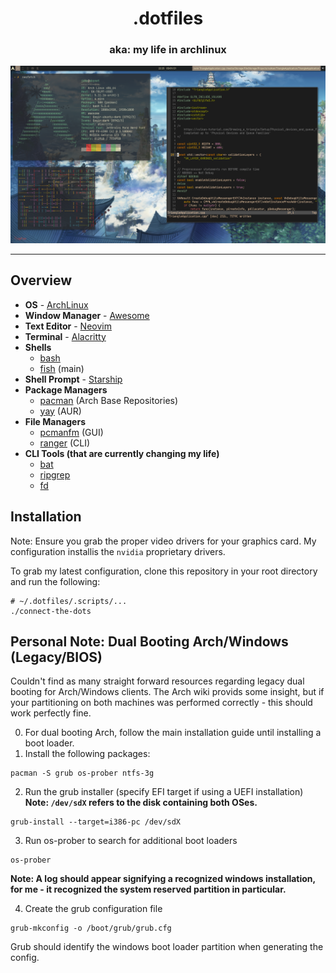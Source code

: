 <h1 align="center">.dotfiles</h1>
<h3 align="center">aka: my life in archlinux</h3>

<p align="center">
    <img src="skynet.png" alt="Skynet" />
</p>

---

## Overview
- **OS** - [ArchLinux](https://archlinux.org/)
- **Window Manager** - [Awesome](https://awesomewm.org/)
- **Text Editor** - [Neovim](https://neovim.io/)
- **Terminal** - [Alacritty](https://github.com/alacritty/alacritty)
- **Shells**
  - [bash](https://www.gnu.org/software/bash/)
  - [fish](https://fishshell.com/) (main)
- **Shell Prompt** - [Starship](https://starship.rs/)
- **Package Managers**
  - [pacman](https://wiki.archlinux.org/title/pacman) (Arch Base Repositories)
  - [yay](https://github.com/Jguer/yay) (AUR)
- **File Managers**
  - [pcmanfm](https://wiki.archlinux.org/title/PCManFM) (GUI)
  - [ranger](https://github.com/ranger/ranger) (CLI)
- **CLI Tools (that are currently changing my life)**
  - [bat](https://github.com/sharkdp/bat)
  - [ripgrep](https://github.com/BurntSushi/ripgrep)
  - [fd](https://github.com/sharkdp/fd)

## Installation
Note: Ensure you grab the proper video drivers for your graphics card.
My configuration installis the `nvidia` proprietary drivers.

To grab my latest configuration, clone this repository in your root directory and run the following:
```
# ~/.dotfiles/.scripts/...
./connect-the-dots
```

## Personal Note: Dual Booting Arch/Windows (Legacy/BIOS)
Couldn't find as many straight forward resources regarding legacy dual booting for Arch/Windows clients.
The Arch wiki provids some insight, but if your partitioning on both machines was performed correctly - this should work perfectly fine.

0. For dual booting Arch, follow the main installation guide until installing a boot loader.
1. Install the following packages:

```
pacman -S grub os-prober ntfs-3g
```
2. Run the grub installer (specify EFI target if using a UEFI installation)
**Note: `/dev/sdX` refers to the disk containing both OSes.**
```
grub-install --target=i386-pc /dev/sdX
```
3. Run os-prober to search for additional boot loaders
```
os-prober
```
**Note: A log should appear signifying a recognized windows installation, for me - it recognized the __system reserved__ partition in particular.**

4. Create the grub configuration file
```
grub-mkconfig -o /boot/grub/grub.cfg
```
Grub should identify the windows boot loader partition when generating the config.
